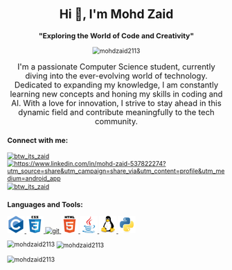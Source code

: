 <h1 align="center">Hi 👋, I'm Mohd Zaid</h1>
<h3 align="center">"Exploring the World of Code and Creativity"</h3>

<p align="center">
<img src="https://komarev.com/ghpvc/?username=mohdzaid2113&label=Profile%20views&color=0e75b6&style=for-the-badge" alt="mohdzaid2113" />
</p>

<p align="center" style="font-size: 18px;">
I'm a passionate Computer Science student, currently diving into the ever-evolving world of technology. Dedicated to expanding my knowledge, I am constantly learning new concepts and honing my skills in coding and AI. With a love for innovation, I strive to stay ahead in this dynamic field and contribute meaningfully to the tech community.
</p>

<h3 align="left">Connect with me:</h3>
<p align="left">
<a href="https://twitter.com/btw_its_zaid" target="blank"><img align="center" src="https://raw.githubusercontent.com/rahuldkjain/github-profile-readme-generator/master/src/images/icons/Social/twitter.svg" alt="btw_its_zaid" height="30" width="40" /></a>
<a href="https://linkedin.com/in/https://www.linkedin.com/in/mohd-zaid-537822274?utm_source=share&utm_campaign=share_via&utm_content=profile&utm_medium=android_app" target="blank"><img align="center" src="https://raw.githubusercontent.com/rahuldkjain/github-profile-readme-generator/master/src/images/icons/Social/linked-in-alt.svg" alt="https://www.linkedin.com/in/mohd-zaid-537822274?utm_source=share&utm_campaign=share_via&utm_content=profile&utm_medium=android_app" height="30" width="40" /></a>
<a href="https://instagram.com/btw_its_zaid" target="blank"><img align="center" src="https://raw.githubusercontent.com/rahuldkjain/github-profile-readme-generator/master/src/images/icons/Social/instagram.svg" alt="btw_its_zaid" height="30" width="40" /></a>
</p>

<h3 align="left">Languages and Tools:</h3>
<p align="left">
<a href="https://www.cprogramming.com/" target="_blank" rel="noreferrer"> <img src="https://raw.githubusercontent.com/devicons/devicon/master/icons/c/c-original.svg" alt="c" width="40" height="40"/> </a>
<a href="https://www.w3schools.com/css/" target="_blank" rel="noreferrer"> <img src="https://raw.githubusercontent.com/devicons/devicon/master/icons/css3/css3-original-wordmark.svg" alt="css3" width="40" height="40"/> </a>
<a href="https://git-scm.com/" target="_blank" rel="noreferrer"> <img src="https://www.vectorlogo.zone/logos/git-scm/git-scm-icon.svg" alt="git" width="40" height="40"/> </a>
<a href="https://www.w3.org/html/" target="_blank" rel="noreferrer"> <img src="https://raw.githubusercontent.com/devicons/devicon/master/icons/html5/html5-original-wordmark.svg" alt="html5" width="40" height="40"/> </a>
<a href="https://www.java.com" target="_blank" rel="noreferrer"> <img src="https://raw.githubusercontent.com/devicons/devicon/master/icons/java/java-original.svg" alt="java" width="40" height="40"/> </a>
<a href="https://www.linux.org/" target="_blank" rel="noreferrer"> <img src="https://raw.githubusercontent.com/devicons/devicon/master/icons/linux/linux-original.svg" alt="linux" width="40" height="40"/> </a>
<a href="https://www.python.org" target="_blank" rel="noreferrer"> <img src="https://raw.githubusercontent.com/devicons/devicon/master/icons/python/python-original.svg" alt="python" width="40" height="40"/> </a>
</p>

<p><img align="left" src="https://github-readme-stats.vercel.app/api/top-langs?username=mohdzaid2113&show_icons=true&locale=en&layout=compact" alt="mohdzaid2113" /></p>

<p>&nbsp;<img align="center" src="https://github-readme-stats.vercel.app/api?username=mohdzaid2113&show_icons=true&locale=en" alt="mohdzaid2113" /></p>

<p><img align="center" src="https://github-readme-streak-stats.herokuapp.com/?user=mohdzaid2113&" alt="mohdzaid2113" /></p>
